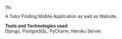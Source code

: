     খুঁজুনু 
 A Tutor Finding Mobile Application as well as Website.
 
 **Tools and Technologies used**  
  Django, PostgreSQL, PyCharm, Heroku Server. 